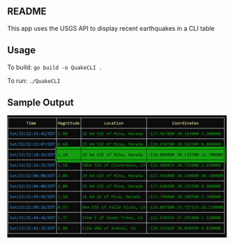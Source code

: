 README
---
This app uses the USGS API to display recent earthquakes in a CLI table

Usage
---
To build: `go build -o QuakeCLI .`

To run: `./QuakeCLI`

Sample Output
---
![Sample Output](./images/QuakeCLI.PNG)
